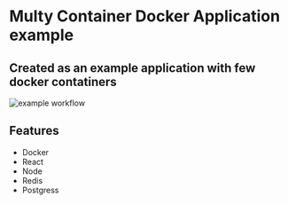 # Multy Container Docker Application example

## Created as an example application with few docker contatiners

![example workflow](https://github.com/max-im/docker_deploy_flow_example/actions/workflows/deploy-aws.yml/badge.svg)

## Features

- Docker
- React
- Node
- Redis
- Postgress
